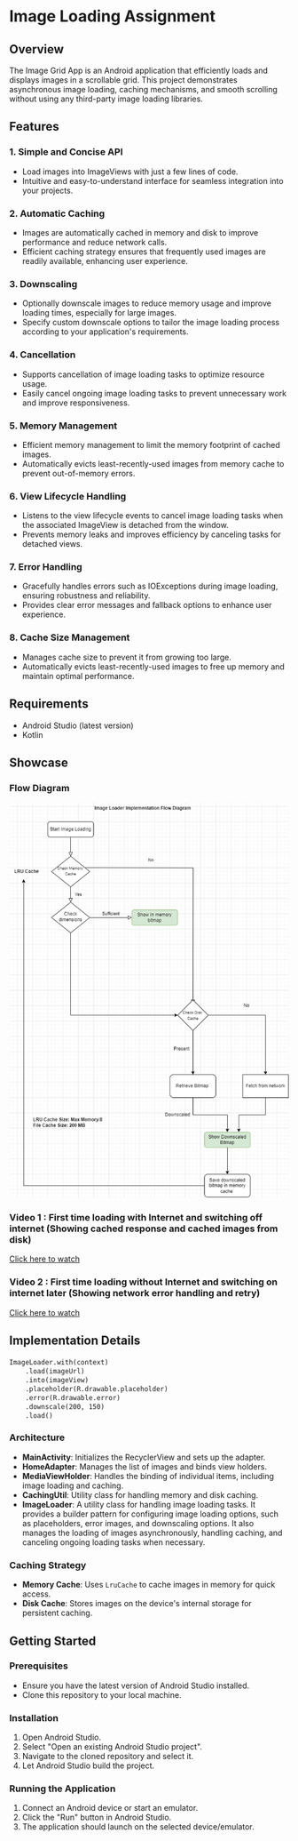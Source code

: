 # Image Loading Assignment 

## Overview

The Image Grid App is an Android application that efficiently loads and displays images in a scrollable grid. This project demonstrates asynchronous image loading, caching mechanisms, and smooth scrolling without using any third-party image loading libraries.


## Features

### 1. Simple and Concise API
   - Load images into ImageViews with just a few lines of code.
   - Intuitive and easy-to-understand interface for seamless integration into your projects.

### 2. Automatic Caching
   - Images are automatically cached in memory and disk to improve performance and reduce network calls.
   - Efficient caching strategy ensures that frequently used images are readily available, enhancing user experience.

### 3. Downscaling
   - Optionally downscale images to reduce memory usage and improve loading times, especially for large images.
   - Specify custom downscale options to tailor the image loading process according to your application's requirements.

### 4. Cancellation
   - Supports cancellation of image loading tasks to optimize resource usage.
   - Easily cancel ongoing image loading tasks to prevent unnecessary work and improve responsiveness.

### 5. Memory Management
   - Efficient memory management to limit the memory footprint of cached images.
   - Automatically evicts least-recently-used images from memory cache to prevent out-of-memory errors.

### 6. View Lifecycle Handling
   - Listens to the view lifecycle events to cancel image loading tasks when the associated ImageView is detached from the window.
   - Prevents memory leaks and improves efficiency by canceling tasks for detached views.

### 7. Error Handling
   - Gracefully handles errors such as IOExceptions during image loading, ensuring robustness and reliability.
   - Provides clear error messages and fallback options to enhance user experience.

### 8. Cache Size Management
   - Manages cache size to prevent it from growing too large.
   - Automatically evicts least-recently-used images to free up memory and maintain optimal performance.


## Requirements

- Android Studio (latest version)
- Kotlin

## Showcase 

### Flow Diagram 
![Image](./media/flowdiagram.png)

### Video 1 : First time loading with Internet and switching off internet (Showing cached response and cached images from disk) 
[Click here to watch](https://drive.google.com/file/d/1pXTg0DE6XAPtams1Y6JxFnnGvmBnqW5Y/view?usp=sharing)



### Video 2 : First time loading without Internet and switching on internet later (Showing network error handling and retry) 
[Click here to watch](https://drive.google.com/file/d/1kJWLYkS_Zdv4T9K30NW3N9Ga2WHoBHLL/view?usp=sharing)



## Implementation Details

```
ImageLoader.with(context)
    .load(imageUrl)
    .into(imageView)
    .placeholder(R.drawable.placeholder)
    .error(R.drawable.error)
    .downscale(200, 150)
    .load()
```


### Architecture

- **MainActivity**: Initializes the RecyclerView and sets up the adapter.
- **HomeAdapter**: Manages the list of images and binds view holders.
- **MediaViewHolder**: Handles the binding of individual items, including image loading and caching.
- **CachingUtil**: Utility class for handling memory and disk caching.
- **ImageLoader**: A utility class for handling image loading tasks. It provides a builder pattern for configuring image loading options, such as placeholders, error images, and downscaling options. It also manages the loading of images asynchronously, handling caching, and canceling ongoing loading tasks when necessary.



### Caching Strategy

- **Memory Cache**: Uses `LruCache` to cache images in memory for quick access.
- **Disk Cache**: Stores images on the device's internal storage for persistent caching.

## Getting Started

### Prerequisites

- Ensure you have the latest version of Android Studio installed.
- Clone this repository to your local machine.

### Installation

1. Open Android Studio.
2. Select "Open an existing Android Studio project".
3. Navigate to the cloned repository and select it.
4. Let Android Studio build the project.

### Running the Application

1. Connect an Android device or start an emulator.
2. Click the "Run" button in Android Studio.
3. The application should launch on the selected device/emulator.

